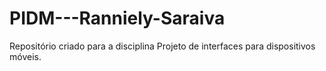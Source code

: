 # PIDM---Ranniely-Saraiva
Repositório criado para a disciplina Projeto de interfaces para dispositivos móveis. 
